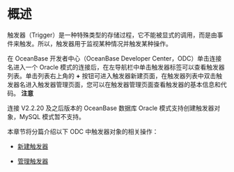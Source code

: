 概述 
=======================

触发器（Trigger）是一种特殊类型的存储过程，它不能被显式的调用，而是由事件来触发。所以，触发器用于监视某种情况并触发某种操作。

在 OceanBase 开发者中心（OceanBase Developer Center，ODC）单击连接名进入一个 Oracle 模式的连接后，在左导航栏中单击触发器标签可以查看触发器列表。单击列表右上角的 **+** 按钮可进入触发器新建页面，在触发器列表中双击触发器名进入触发器管理页面，您可以在触发器管理页面查看触发器的基本信息和代码。
**注意**



连接 V2.2.20 及之后版本的 OceanBase 数据库 Oracle 模式支持创建触发器对象，MySQL 模式暂不支持。

本章节将分篇介绍以下 ODC 中触发器对象的相关操作：

* [新建触发器](2.client-odc-create-a-trigger.md)

  

* [管理触发器](3.client-odc-manage-triggers.md)

  



